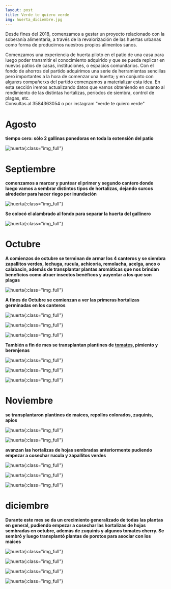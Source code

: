 ```yaml
---
layout: post
title: Verde te quiero verde
img: huerta_diciembre.jpg
---
```


Desde fines del 2018, comenzamos a gestar un proyecto relacionado con la soberanía alimentaria, a través de la revalorización de las huertas urbanas como forma de producirnos nuestros propios alimentos sanos.

Comenzamos una experiencia de huerta piloto en el patio de una casa para luego poder transmitir el conocimiento adquirido y que se pueda replicar en nuevos patios de casas, instituciones, o espacios comunitarios. Con el fondo de ahorros del partido adquirimos una serie de herramientas sencillas pero importantes a la hora de comenzar una huerta; y en conjunto con algunxs compañerxs del partido comenzamos a materializar esta idea.
En esta sección iremos actualizando datos que vamos obteniendo en cuanto al rendimiento de las distintas hortalizas, períodos de siembra, control de plagas, etc.  
Consultas al 3584363054 o por instagram "verde te quiero verde"


# Agosto
__tiempo cero: sólo 2 gallinas ponedoras en toda la extensión del patio__

![huerta]({{site.baseurl}}/img/huerta_septiembre.jpeg){:class="img_full"}  


# Septiembre
__comenzamos a marcar y puntear el primer y segundo cantero donde luego vamos a sembrar distintos tipos de hortalizas, dejando surcos alrededor para hacer riego por inundación__

![huerta]({{site.baseurl}}/img/huerta_septiembre_1.jpeg){:class="img_full"}  

__Se colocó el alambrado al fondo para separar la huerta del gallinero__

![huerta]({{site.baseurl}}/img/huerta_septiembre_2.jpeg){:class="img_full"}  

# Octubre

__A comienzos de octubre se terminan de armar los 4 canteros y se siembra zapallitos verdes, lechuga, rucula, achicoria, remolacha, acelga, anco o calabacin, además de transplantar plantas aromáticas que nos brindan beneficios como atraer insectos benéficos y auyentar a los que son plagas__

![huerta]({{site.baseurl}}/img/huerta_octubre.jpeg){:class="img_full"}  

__A fines de Octubre se comienzan a ver las primeras hortalizas germinadas en los canteros__

![huerta]({{site.baseurl}}/img/huerta_octubre_29_6.jpeg){:class="img_full"}

![huerta]({{site.baseurl}}/img/huerta_octubre_6.jpeg){:class="img_full"}

![huerta]({{site.baseurl}}/img/huerta_octubre_29_1.jpeg){:class="img_full"}

__También a fin de mes se transplantan plantines de [tomates](www.respeto.org.ar/2015/06/25/tomate/), pimiento y berenjenas__

![huerta]({{site.baseurl}}/img/huerta_octubre_29_5.jpeg){:class="img_full"}

![huerta]({{site.baseurl}}/img/huerta_octubre_29_4.jpeg){:class="img_full"}

![huerta]({{site.baseurl}}/img/huerta_octubre_7.jpeg){:class="img_full"}

# Noviembre

__se transplantaron plantines de maices, repollos colorados, zuquinis, apios__

![huerta]({{site.baseurl}}/img/huerta_noviembre_6.jpeg){:class="img_full"}

![huerta]({{site.baseurl}}/img/huerta_noviembre_3.jpeg){:class="img_full"}

__avanzan las hortalizas de hojas sembradas anteriormente pudiendo empezar a cosechar rucula y zapallitos verdes__

![huerta]({{site.baseurl}}/img/huerta_noviembre_7.jpeg){:class="img_full"}

![huerta]({{site.baseurl}}/img/huerta_noviembre_9.jpeg){:class="img_full"}

![huerta]({{site.baseurl}}/img/huerta_noviembre_8.jpg){:class="img_full"}

# diciembre

__Durante este mes se da un crecimiento generalizado de todas las plantas en general, pudiendo empezar a cosechar las hortalizas de hojas sembradas en octubre, además de zuquinis y algunos tomates cherry. Se sembró y luego transplantó plantas de porotos para asociar con los maices__

![huerta]({{site.baseurl}}/img/huerta_diciembre.jpg){:class="img_full"}

![huerta]({{site.baseurl}}/img/huerta_diciembre_2.jpg){:class="img_full"}

![huerta]({{site.baseurl}}/img/huerta_diciembre_3.jpg){:class="img_full"}

![huerta]({{site.baseurl}}/img/huerta_diciembre_4.jpg){:class="img_full"}
